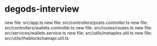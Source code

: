 # degods-interview

new file:   src/app.ts
	new file:   src/controllers/posts.controller.ts
new file:   src/controllers/wallets.controller.ts
new file:   src/routes/routes.ts
new file:   src/services/wallets.service.ts
new file:   src/utils/metaplex.util.ts
new file:   src/utils/theblockchainapi.util.ts